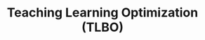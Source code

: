 ---
layout: page
title: Teaching Learning Optimization (TLBO)
description: Python Implementation of Teaching Learning Based Optimizer.
img: /assets/img/tlbo.png
redirect: https://github.com/Rounaknayee/Teaching-Learning-Optimization
importance: 4
category: #fun
---
